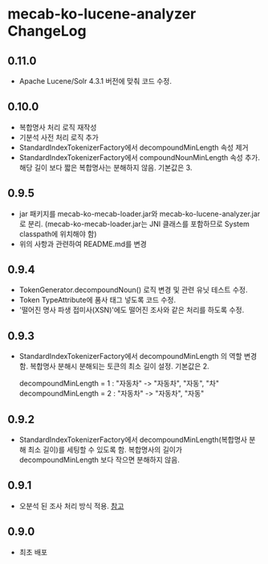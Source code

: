 # mecab-ko-lucene-analyzer ChangeLog

## 0.11.0
  - Apache Lucene/Solr 4.3.1 버전에 맞춰 코드 수정.

## 0.10.0
  - 복합명사 처리 로직 재작성
  - 기분석 사전 처리 로직 추가
  - StandardIndexTokenizerFactory에서 decompoundMinLength 속성 제거
  - StandardIndexTokenizerFactory에서 compoundNounMinLength 속성 추가. 해당 길이 보다 짧은 복합명사는 분해하지 않음. 기본값은 3.

## 0.9.5
  - jar 패키지를 mecab-ko-mecab-loader.jar와 mecab-ko-lucene-analyzer.jar로 분리. (mecab-ko-mecab-loader.jar는 JNI 클래스를 포함하므로 System classpath에 위치해야 함)
  - 위의 사항과 관련하여 README.md를 변경

## 0.9.4

  - TokenGenerator.decompoundNoun() 로직 변경 및 관련 유닛 테스트 수정.
  - Token TypeAttribute에 품사 태그 넣도록 코드 수정.
  - '떨어진 명사 파생 접미사(XSN)'에도 떨어진 조사와 같은 처리를 하도록 수정.

## 0.9.3

  - StandardIndexTokenizerFactory에서 decompoundMinLength 의 역할 변경함. 복합명사 분해시 분해되는 토큰의 최소 길이 설정. 기본값은 2.

    decompoundMinLength = 1 : "자동차" -> "자동차", "자동", "차"
    decompoundMinLength = 2 : "자동차" -> "자동차", "자동"

## 0.9.2

  - StandardIndexTokenizerFactory에서 decompoundMinLength(복합명사 분해 최소 길이)를 세팅할 수 있도록 함. 복합명사의 길이가 decompoundMinLength 보다 작으면 분해하지 않음.

## 0.9.1

  - 오분석 된 조사 처리 방식 적용. [참고](https://bitbucket.org/bibreen/mecab-ko-dic/issue/1/--------------------)

## 0.9.0

  - 최초 배포
